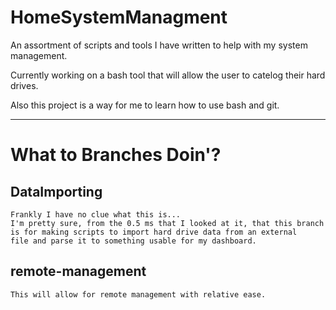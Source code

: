 # HomeSystemManagment
An assortment of scripts and tools I have written to help with my system management.

Currently working on a bash tool that will allow the user to catelog their hard drives.

Also this project is a way for me to learn how to use bash and git.

---
# What to Branches Doin'?
  ## DataImporting
    Frankly I have no clue what this is...
    I'm pretty sure, from the 0.5 ms that I looked at it, that this branch is for making scripts to import hard drive data from an external
    file and parse it to something usable for my dashboard.
  ## remote-management
    This will allow for remote management with relative ease.
